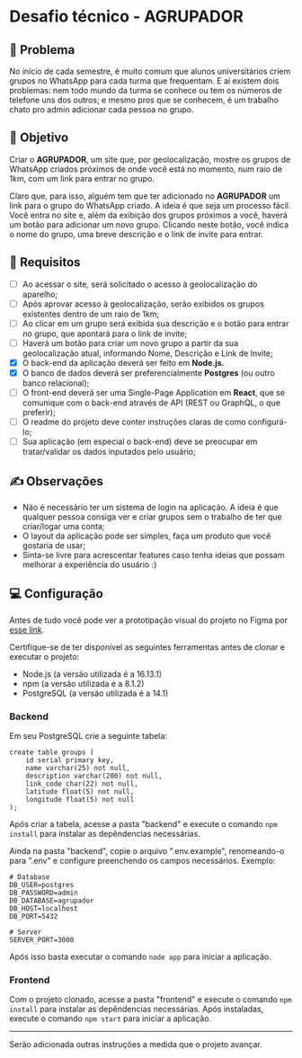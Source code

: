 # Desafio técnico - AGRUPADOR

## 🤔 Problema

No início de cada semestre, é muito comum que alunos universitários criem grupos no WhatsApp para cada turma que frequentam. E aí existem dois problemas: nem todo mundo da turma se conhece ou tem os números de telefone uns dos outros; e mesmo pros que se conhecem, é um trabalho chato pro admin adicionar cada pessoa no grupo.

## 🎯 Objetivo

Criar o **AGRUPADOR**, um site que, por geolocalização, mostre os grupos de WhatsApp criados próximos de onde você está no momento, num raio de 1km, com um link para entrar no grupo.

Claro que, para isso, alguém tem que ter adicionado no **AGRUPADOR** um link para o grupo do WhatsApp criado. A ideia é que seja um processo fácil. Você entra no site e, além da exibição dos grupos próximos a você, haverá um botão para adicionar um novo grupo. Clicando neste botão, você indica o nome do grupo, uma breve descrição e o link de invite para entrar.

## 📑 Requisitos

- [ ]  Ao acessar o site, será solicitado o acesso à geolocalização do aparelho;
- [ ]  Após aprovar acesso à geolocalização, serão exibidos os grupos existentes dentro de um raio de 1km;
- [ ]  Ao clicar em um grupo será exibida sua descrição e o botão para entrar no grupo, que apontará para o link de invite;
- [ ]  Haverá um botão para criar um novo grupo a partir da sua geolocalização atual, informando Nome, Descrição e Link de Invite;
- [x]  O back-end da aplicação deverá ser feito em **Node.js.**
- [x]  O banco de dados deverá ser preferencialmente **Postgres** (ou outro banco relacional);
- [ ]  O front-end deverá ser uma Single-Page Application em **React**, que se comunique com o back-end através de API (REST ou GraphQL, o que preferir);
- [ ]  O readme do projeto deve conter instruções claras de como configurá-lo;
- [ ]  Sua aplicação (em especial o back-end) deve se preocupar em tratar/validar os dados inputados pelo usuário;

## ✍️ Observações

- Não é necessário ter um sistema de login na aplicação. A ideia é que qualquer pessoa consiga ver e criar grupos sem o trabalho de ter que criar/logar uma conta;
- O layout da aplicação pode ser simples, faça um produto que você gostaria de usar;
- Sinta-se livre para acrescentar features caso tenha ideias que possam melhorar a experiência do usuário :)

## 💻 Configuração

Antes de tudo você pode ver a prototipação visual do projeto no Figma por [esse link](https://www.figma.com/file/CIoLpOSaAcfqH2AZl9thpN/AGRUPADOR).

Certifique-se de ter disponível as seguintes ferramentas antes de clonar e executar o projeto:
* Node.js (a versão utilizada é a 16.13.1)
* npm (a versão utilizada é a 8.1.2)
* PostgreSQL (a versão utilizada é a 14.1)

### Backend

Em seu PostgreSQL crie a seguinte tabela:
```
create table groups (
	id serial primary key,
	name varchar(25) not null,
	description varchar(200) not null,
	link_code char(22) not null,
	latitude float(5) not null,
	longitude float(5) not null
);
```

Após criar a tabela, acesse a pasta "backend" e execute o comando `npm install` para instalar as depêndencias necessárias.

Ainda na pasta "backend", copie o arquivo ".env.example", renomeando-o para ".env" e configure preenchendo os campos necessários. Exemplo:
```
# Database
DB_USER=postgres
DB_PASSWORD=admin
DB_DATABASE=agrupador
DB_HOST=localhost
DB_PORT=5432

# Server
SERVER_PORT=3000
```

Após isso basta executar o comando `node app` para iniciar a aplicação.

### Frontend 

Com o projeto clonado, acesse a pasta "frontend" e execute o comando `npm install` para instalar as depêndencias necessárias. Após instaladas, execute o comando `npm start` para iniciar a aplicação.

---
Serão adicionada outras instruções a medida que o projeto avançar.